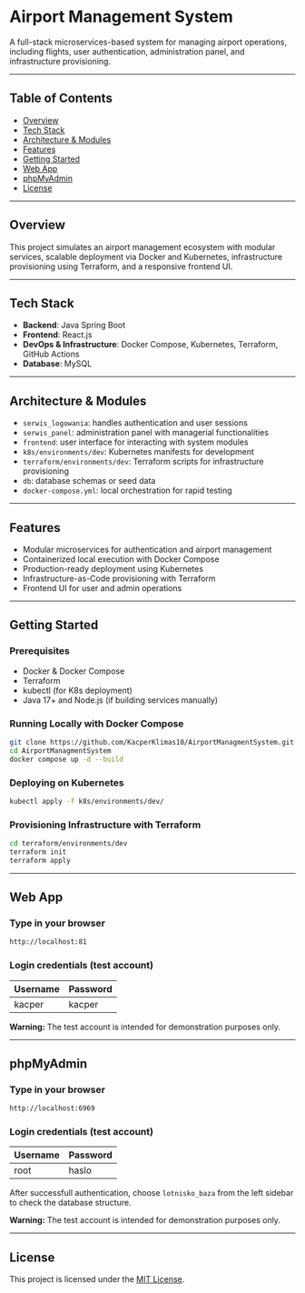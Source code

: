 # Airport Management System

A full-stack microservices-based system for managing airport operations, including flights, user authentication, administration panel, and infrastructure provisioning.

---

## Table of Contents
- [Overview](#overview)
- [Tech Stack](#tech-stack)
- [Architecture & Modules](#architecture--modules)
- [Features](#features)
- [Getting Started](#getting-started)
- [Web App](#web-app)
- [phpMyAdmin](#phpmyadmin)
- [License](#license)

---

## Overview
This project simulates an airport management ecosystem with modular services, scalable deployment via Docker and Kubernetes, infrastructure provisioning using Terraform, and a responsive frontend UI.

---

## Tech Stack
- **Backend**: Java Spring Boot 
- **Frontend**: React.js  
- **DevOps & Infrastructure**: Docker Compose, Kubernetes, Terraform, GitHub Actions  
- **Database**: MySQL

---

## Architecture & Modules
- `serwis_logowania`: handles authentication and user sessions  
- `serwis_panel`: administration panel with managerial functionalities  
- `frontend`: user interface for interacting with system modules  
- `k8s/environments/dev`: Kubernetes manifests for development  
- `terraform/environments/dev`: Terraform scripts for infrastructure provisioning  
- `db`: database schemas or seed data  
- `docker-compose.yml`: local orchestration for rapid testing

---

## Features
- Modular microservices for authentication and airport management  
- Containerized local execution with Docker Compose  
- Production-ready deployment using Kubernetes  
- Infrastructure-as-Code provisioning with Terraform  
- Frontend UI for user and admin operations

---

## Getting Started

### Prerequisites
- Docker & Docker Compose  
- Terraform  
- kubectl (for K8s deployment)  
- Java 17+ and Node.js (if building services manually)

### Running Locally with Docker Compose
```bash
git clone https://github.com/KacperKlimas10/AirportManagmentSystem.git
cd AirportManagmentSystem
docker compose up -d --build
```
### Deploying on Kubernetes
```bash
kubectl apply -f k8s/environments/dev/
```
### Provisioning Infrastructure with Terraform
```bash
cd terraform/environments/dev
terraform init
terraform apply
```

---

## Web App
### Type in your browser

```bash
http://localhost:81
```

### Login credentials (test account)

| Username | Password |
|----------------|-----------|
| kacper | kacper |

**Warning:** The test account is intended for demonstration purposes only.

---

## phpMyAdmin
### Type in your browser

```bash
http://localhost:6969
```

### Login credentials (test account)
| Username | Password |
|----------------|-----------|
| root | haslo |

After successfull authentication, choose `lotnisko_baza` from the left sidebar to check the database structure.

**Warning:** The test account is intended for demonstration purposes only.

---

## License

This project is licensed under the [MIT License](LICENSE).
